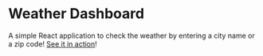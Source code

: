 # Weather Dashboard
A simple React application to check the weather by entering a city name or a zip code! 
[See it in action](https://lsmarch.github.io/Weather_Dashboard/)!



